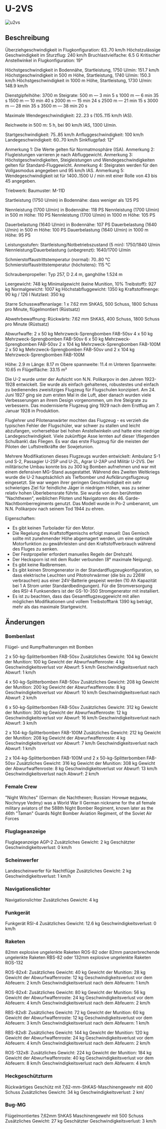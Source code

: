 # U-2VS

![u2vs](../images/u2vs.png)

## Beschreibung


Überziehgeschwindigkeit in Flugkonfiguration: 63..70 km/h
Höchstzulässige Geschwindigkeit im Sturzflug: 240 km/h
Bruchlastvielfache: 6.5 G
Kritischer Anstellwinkel in Flugkonfiguration: 19°

Höchstgeschwindigkeit in Bodennähe, Startleistung, 1750 U/min: 151.7 km/h
Höchstgeschwindigkeit in 500 m Höhe, Startleistung, 1740 U/min: 150.3 km/h
Höchstgeschwindigkeit in 1000 m Höhe, Startleistung, 1730 U/min: 148.9 km/h

Dienstgipfelhöhe: 3700 m
Steigrate:
500 m — 3 min 5 s
1000 m — 6 min 35 s
1500 m — 10 min 40 s
2000 m — 15 min 24 s
2500 m — 21 min 15 s
3000 m — 28 min 35 s
3500 m — 38 min 20 s

Maximale Wendegeschwindigkeit: 22..23 s (105..115 km/h IAS).

Reichweite in 500 m: 5 h, bei 90 km/h IAS, 1300 U/min.

Startgeschwindigkeit: 75..85 km/h
Anfluggeschwindigkeit: 100 km/h
Landegeschwindigkeit: 60..70 km/h
Sinkflugpfad: 12°

Anmerkung 1: Die Werte gelten für Normatmosphäre (ISA).
Anmerkung 2: Flugleistungen varrieren je nach Abfluggewicht.
Anmerkung 3: Höchstgeschwindigkeiten, Steigleistungen und Wendegeschwindigkeiten gelten für Standard-Fluggewicht.
Anmerkung 4: Steigraten werden für den Vollgasmodus angegeben und 95 km/h IAS.
Anmerkung 5: Wendegeschwindigkeit ist für 1400..1500 U / min mit einer Rolle von 43 bis 45 angegeben.

Triebwerk:
Baumuster: M-11D

Startleistung (1750 U/min) in Bodennähe: dass weniger als 125 PS

Nennleistung (1700 U/min) in Bodennähe: 118 PS
Nennleistung (1700 U/min) in 500 m Höhe: 110 PS
Nennleistung (1700 U/min) in 1000 m Höhe: 105 PS

Dauerbelastung (1640 U/min) in Bodennähe: 107 PS
Dauerbelastung (1640 U/min) in 500 m Höhe: 100 PS
Dauerbelastung (1640 U/min) in 1000 m Höhe: 95 PS

Leistungsstufen:
Startleistung/Notbetriebszustand (5 min): 1750/1840 U/min
Nennleistung/Dauerbelastung (unbegrenzt): 1640/1700 U/min

Schmierstoffaustrittstemperatur (normal): 70..80 °C
Schmierstoffaustrittstemperatur (höchstens): 115 °C

Schraubenpropeller:
Typ 257, D 2.4 m, ganghöhe 1.524 m

Leergewicht: 748 kg
Minimalgewicht (keine Munition, 10% Treibstoff): 927 kg
Normalgewicht: 1007 kg
Höchstabfluggewicht: 1350 kg
Kraftstoffmenge: 90 kg / 126 l
Nutzlast: 350 kg

Starre Schusswaffenanlage:
1 x 7.62 mm ShKAS, 500 Schuss, 1800 Schuss pro Minute, flügelmontiert (Rüstsatz)

Abwehrbewaffnung:
Rückwärts: 7.62 mm ShKAS, 400 Schuss, 1800 Schuss pro Minute (Rüstsatz)

Abwurfwaffe:
2 x 50 kg Mehrzweck-Sprengbomben FAB-50sv
4 x 50 kg Mehrzweck-Sprengbomben FAB-50sv
6 x 50 kg Mehrzweck-Sprengbomben FAB-50sv
2 x 104 kg Mehrzweck-Sprengbomben FAB-100M
2 x 50 kg Mehrzweck-Sprengbomben FAB-50sv und 2 x 104 kg Mehrzweck-Sprengbomben FAB-100M

Höhe: 2.9 m
Länge: 8.17 m
Obere spannweite: 11.4 m
Unteren Spannweite: 10.65 m
Flügelfläche: 33.15 m²

Die U-2 wurde unter der Aufsicht von N.N. Polikarpov in den Jahren 1923-1928 entwickelt. Sie wurde als einfach gehaltenes, robustestes und einfach zu bedienendes zweisitziges Flugzeug für Flugschulen konzipiert. Am 24. Juni 1927 ging sie zum ersten Mal in die Luft, aber danach wurden viele Verbesserungen an ihrem Design vorgenommen, um ihre Steigrate zu verbessern. Das modernisierte Flugzeug ging 1929 nach dem Erstflug am 7. Januar 1928 in Produktion.

Fluglehrer und Pilotenanwärter mochten das Flugzeug - es verzieh die typischen Fehler der Flugschüler, war schwer zu stallen und leicht abzufangen, vorhersehbar bei hohen Anstellwinkeln und hatte eine niedrige Landegeschwindigkeit. Viele zukünftige Asse lernten auf dieser \fliegenden Schulbank\ das Fliegen. Es war das erste Flugzeug für die meisten der Piloten der Luftstreitkräfte der Sowjetunion.

Mehrere Modifikationen dieses Flugzeugs wurden entwickelt: Ambulanz S-1 und S-2, Passagier U-2SP und U-2L, Agrar U-2AP und Militär U-2VS. Der militärische Umbau konnte bis zu 300 kg Bomben aufnehmen und war mit einem defensiven MG-Stand ausgestattet. Während des Zweiten Weltkriegs wurde die U-2 hauptsächlich als Tiefbomber und Aufklärungsflugzeug eingesetzt. Sie war wegen ihrer geringen Geschwindigkeit ein sehr schwieriges Ziel für feindliche Jäger in niedrigen Höhen, was zu seiner relativ hohen Überlebensrate führte. Sie wurde von den berühmten "Nachthexen", weiblichen Piloten und Navigatoren des 46. Garde-Nachtbomberregiments genutzt. Das Modell wurde in Po-2 umbenannt, um N.N. Polikarpov nach seinem Tod 1944 zu ehren.

Eigenschaften:
- Es gibt keinen Turbolader für den Motor.
- Die Regelung des Kraftstoffgemischs erfolgt manuell: Das Gemisch sollte mit zunehmender Höhe abgemagert werden, um eine optimale Motorfunktion zu gewährleisten und den Kraftstoffverbrauch während des Fluges zu senken.
- Der Festpropeller erfordert manuelles Regeln der Drehzahl.
- Der Hecksporn ist mit dem Ruder verbunden (8° maximale Neigung).
- Es gibt keine Radbremsen.
- Es gibt keinen Stromgenerator in der Standardflugzeugkonfiguration, so dass elektrische Leuchten und Pitotrohrwärmer (die bis zu 226W verbrauchen) aus einer 24V-Batterie gespeist werden (10 Ah Kapazität bei 1 A Strom unter Standardbedingungen). Für die Stromversorgung des RSI-4 Funksenders ist der GS-10-350 Stromgenerator mit installiert.
- Es ist zu beachten, dass das Gesamtflugzeuggewicht mit allen möglichen Modifikationen und vollem Treibstofftank 1390 kg beträgt, mehr als das maximale Startgewicht.

## Änderungen

### Bombenlast

Flügel- und Rumpfhalterungen mit Bomben

2 x 50-kg-Splitterbomben FAB-50sv
Zusätzliches Gewicht: 104 kg
Gewicht der Munition: 100 kg
Gewicht der Abwurfwaffenroste: 4 kg
Geschwindigkeitsverlust vor Abwurf: 5 km/h
Geschwindigkeitsverlust nach Abwurf: 1 km/h

4 x 50-kg-Splitterbomben FAB-50sv
Zusätzliches Gewicht: 208 kg
Gewicht der Munition: 200 kg
Gewicht der Abwurfwaffenroste: 8 kg
Geschwindigkeitsverlust vor Abwurf: 10 km/h
Geschwindigkeitsverlust nach Abwurf: 2 km/h

6 x 50-kg-Splitterbomben FAB-50sv
Zusätzliches Gewicht: 312 kg
Gewicht der Munition: 300 kg
Gewicht der Abwurfwaffenroste: 12 kg
Geschwindigkeitsverlust vor Abwurf: 16 km/h
Geschwindigkeitsverlust nach Abwurf: 3 km/h

2 x 104-kg-Splitterbomben FAB-100M
Zusätzliches Gewicht: 212 kg
Gewicht der Munition: 208 kg
Gewicht der Abwurfwaffenroste: 4 kg
Geschwindigkeitsverlust vor Abwurf: 7 km/h
Geschwindigkeitsverlust nach Abwurf: 1 km/h

2 x 104-kg-Splitterbomben FAB-100M und 2 x 50-kg-Splitterbomben FAB-50sv
Zusätzliches Gewicht: 316 kg
Gewicht der Munition: 308 kg
Gewicht der Abwurfwaffenroste: 8 kg
Geschwindigkeitsverlust vor Abwurf: 13 km/h
Geschwindigkeitsverlust nach Abwurf: 2 km/h
### Female Crew

"Night Witches" (German: die Nachthexen; Russian: Ночные ведьмы, Nochnyye Vedmy) was a World War II German nickname for the all female military aviators of the 588th Night Bomber Regiment, known later as the 46th "Taman" Guards Night Bomber Aviation Regiment, of the Soviet Air Forces
### Fluglageanzeige

Fluglageanzeige AGP-2
Zusätzliches Gewicht: 2 kg
Geschätzter Geschwindigkeitsverlust: 0 km/h
### Scheinwerfer

Landescheinwerfer für Nachtflüge
Zusätzliches Gewicht: 2 kg
Geschwindigkeitsverlust: 1 km/h
### Navigationslichter

Navigationslichter
Zusätzliches Gewicht: 4 kg
### Funkgerät

Funkgerät RSI-4
Zusätzliches Gewicht: 12.6 kg
Geschwindigkeitsverlust: 0 km/h
### Raketen

 82mm explosive ungelenkte Raketen ROS-82 oder 82mm panzerbrechende ungelenkte Raketen RBS-82 oder 132mm explosive ungelenkte Raketen ROS-132

ROS-82x4:
Zusätzliches Gewicht: 40 kg
Gewicht der Munition: 28 kg
Gewicht der Abwurfwaffenroste: 12 kg
Geschwindigkeitsverlust vor dem Abfeuern: 2 km/h
Geschwindigkeitsverlust nach dem Abfeuern: 1 km/h

ROS-82x4:
Zusätzliches Gewicht: 80 kg
Gewicht der Munition: 56 kg
Gewicht der Abwurfwaffenroste: 24 kg
Geschwindigkeitsverlust vor dem Abfeuern: 4 km/h
Geschwindigkeitsverlust nach dem Abfeuern: 2 km/h

RBS-82x8:
Zusätzliches Gewicht: 72 kg
Gewicht der Munition: 60 kg
Gewicht der Abwurfwaffenroste: 12 kg
Geschwindigkeitsverlust vor dem Abfeuern: 3 km/h
Geschwindigkeitsverlust nach dem Abfeuern: 1 km/h

RBS-82x8:
Zusätzliches Gewicht: 144 kg
Gewicht der Munition: 120 kg
Gewicht der Abwurfwaffenroste: 24 kg
Geschwindigkeitsverlust vor dem Abfeuern: 4 km/h
Geschwindigkeitsverlust nach dem Abfeuern: 2 km/h

ROS-132x8:
Zusätzliches Gewicht: 224 kg
Gewicht der Munition: 184 kg
Gewicht der Abwurfwaffenroste: 40 kg
Geschwindigkeitsverlust vor dem Abfeuern: 8 km/h
Geschwindigkeitsverlust nach dem Abfeuern: 4 km/h
### Heckgeschützturm

Rückwärtiges Geschütz mit 7,62-mm-ShKAS-Maschinengewehr mit 400 Schuss
Zusätzliches Gewicht: 34 kg
Geschwindigkeitsverlust: 2 km/
### Bug-MG

Flügelmontiertes 7,62mm ShKAS Maschinengewehr mit 500 Schuss
Zusätzliches Gewicht: 27 kg
Geschätzter Geschwindigkeitsverlust: 3 km/h